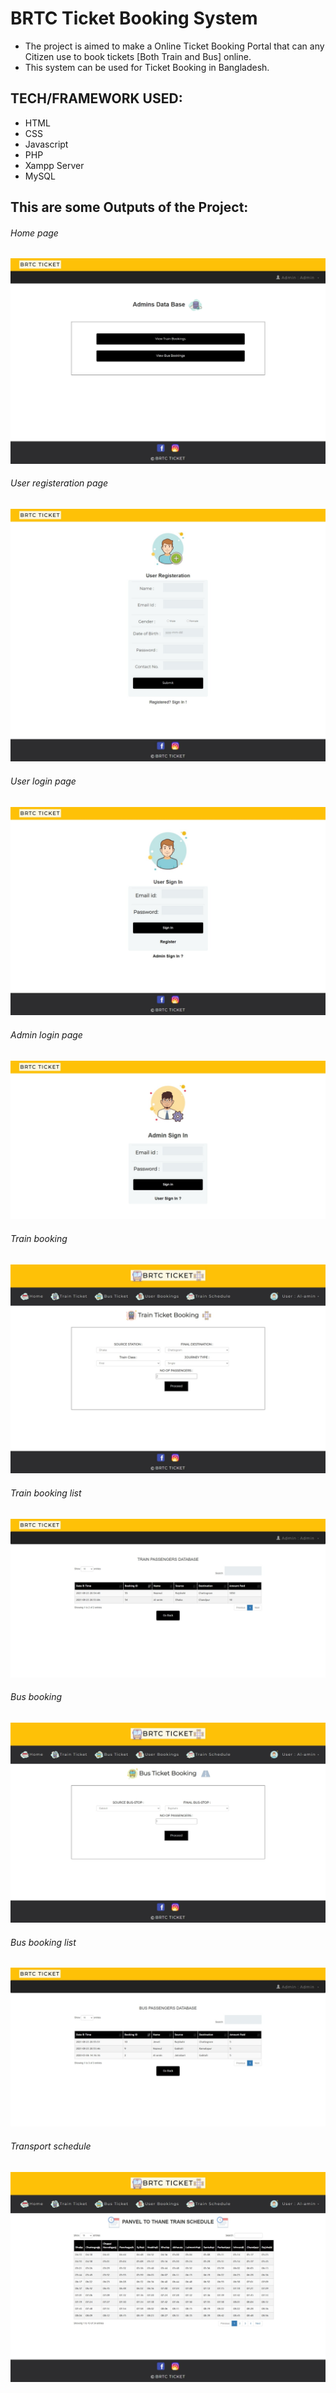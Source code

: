 # BRTC Ticket Booking System
* The project is aimed to make a Online Ticket Booking Portal that can any Citizen use to book tickets [Both Train and Bus] online.
* This system can be used for Ticket Booking in Bangladesh.

## TECH/FRAMEWORK USED:
* HTML
* CSS
* Javascript
* PHP
* Xampp Server
* MySQL
## This are some Outputs of the Project:

###### Home page
![image](img/1.jpeg)
###### User registeration page
![image](img/2.jpeg)
###### User login page
![image](img/3.jpeg)
###### Admin login page
![image](img/4.jpeg)
###### Train booking
![image](img/5.jpeg)
###### Train booking list
![image](img/6.jpeg)
###### Bus booking
![image](img/7.jpeg)
###### Bus booking list
![image](img/8.jpeg)
###### Transport schedule
![image](img/9.jpeg)
